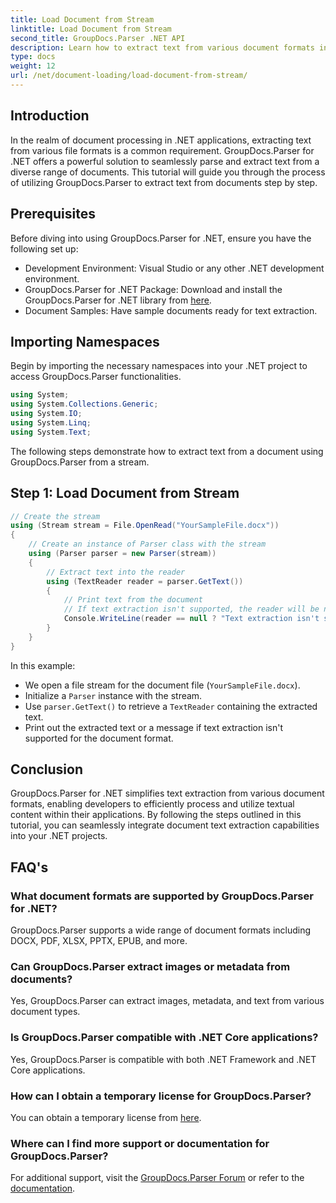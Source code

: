 ```yaml
---
title: Load Document from Stream
linktitle: Load Document from Stream
second_title: GroupDocs.Parser .NET API
description: Learn how to extract text from various document formats in .NET using GroupDocs.Parser. Step-by-step guide with code examples.
type: docs
weight: 12
url: /net/document-loading/load-document-from-stream/
---
```

## Introduction
In the realm of document processing in .NET applications, extracting text from various file formats is a common requirement. GroupDocs.Parser for .NET offers a powerful solution to seamlessly parse and extract text from a diverse range of documents. This tutorial will guide you through the process of utilizing GroupDocs.Parser to extract text from documents step by step.
## Prerequisites
Before diving into using GroupDocs.Parser for .NET, ensure you have the following set up:
- Development Environment: Visual Studio or any other .NET development environment.
- GroupDocs.Parser for .NET Package: Download and install the GroupDocs.Parser for .NET library from [here](https://releases.groupdocs.com/parser/net/).
- Document Samples: Have sample documents ready for text extraction.
## Importing Namespaces
Begin by importing the necessary namespaces into your .NET project to access GroupDocs.Parser functionalities.
```csharp
using System;
using System.Collections.Generic;
using System.IO;
using System.Linq;
using System.Text;
```

The following steps demonstrate how to extract text from a document using GroupDocs.Parser from a stream.
## Step 1: Load Document from Stream
```csharp
// Create the stream
using (Stream stream = File.OpenRead("YourSampleFile.docx"))
{
    // Create an instance of Parser class with the stream
    using (Parser parser = new Parser(stream))
    {
        // Extract text into the reader
        using (TextReader reader = parser.GetText())
        {
            // Print text from the document
            // If text extraction isn't supported, the reader will be null
            Console.WriteLine(reader == null ? "Text extraction isn't supported" : reader.ReadToEnd());
        }
    }
}
```
In this example:
- We open a file stream for the document file (`YourSampleFile.docx`).
- Initialize a `Parser` instance with the stream.
- Use `parser.GetText()` to retrieve a `TextReader` containing the extracted text.
- Print out the extracted text or a message if text extraction isn't supported for the document format.
## Conclusion
GroupDocs.Parser for .NET simplifies text extraction from various document formats, enabling developers to efficiently process and utilize textual content within their applications. By following the steps outlined in this tutorial, you can seamlessly integrate document text extraction capabilities into your .NET projects.

## FAQ's
### What document formats are supported by GroupDocs.Parser for .NET?
GroupDocs.Parser supports a wide range of document formats including DOCX, PDF, XLSX, PPTX, EPUB, and more.
### Can GroupDocs.Parser extract images or metadata from documents?
Yes, GroupDocs.Parser can extract images, metadata, and text from various document types.
### Is GroupDocs.Parser compatible with .NET Core applications?
Yes, GroupDocs.Parser is compatible with both .NET Framework and .NET Core applications.
### How can I obtain a temporary license for GroupDocs.Parser?
You can obtain a temporary license from [here](https://purchase.groupdocs.com/temporary-license/).
### Where can I find more support or documentation for GroupDocs.Parser?
For additional support, visit the [GroupDocs.Parser Forum](https://forum.groupdocs.com/c/parser/17) or refer to the [documentation](https://reference.groupdocs.com/parser/net/).

